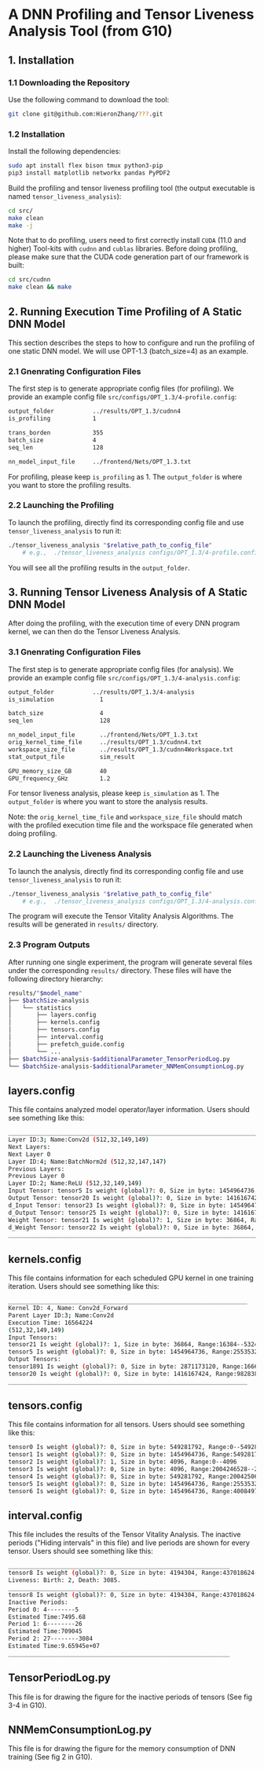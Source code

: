 # A DNN Profiling and Tensor Liveness Analysis Tool (from G10)

## 1. Installation

### 1.1 Downloading the Repository
Use the following command to download the tool:

```bash
git clone git@github.com:HieronZhang/???.git
```

### 1.2 Installation

Install the following dependencies:
```bash
sudo apt install flex bison tmux python3-pip
pip3 install matplotlib networkx pandas PyPDF2
```

Build the profiling and tensor liveness profiling tool (the output executable is named `tensor_liveness_analysis`):
```bash
cd src/
make clean
make -j
```

Note that to do profiling, users need to first correctly install `CUDA` (11.0 and higher) Tool-kits with `cudnn` and `cublas` libraries. Before doing profiling, please make sure that the CUDA code generation part of our framework is built:
```bash
cd src/cudnn
make clean && make
```


## 2. Running Execution Time Profiling of A Static DNN Model
This section describes the steps to how to configure and run the profiling of one static DNN model. We will use OPT-1.3 (batch_size=4) as an example.

### 2.1 Gnenrating Configuration Files
The first step is to generate appropriate config files (for profiling). We provide an example config file `src/configs/OPT_1.3/4-profile.config`:

```bash
output_folder           ../results/OPT_1.3/cudnn4         
is_profiling            1

trans_borden            355
batch_size              4
seq_len                 128

nn_model_input_file     ../frontend/Nets/OPT_1.3.txt
```

For profiling, please keep `is_profiling` as 1. The `output_folder` is where you want to store the profiling results.


### 2.2 Launching the Profiling

To launch the profiling, directly find its corresponding config file and use `tensor_liveness_analysis` to run it:
```bash
./tensor_liveness_analysis "$relative_path_to_config_file"
    # e.g.,  ./tensor_liveness_analysis configs/OPT_1.3/4-profile.config
```

You will see all the profiling results in the `output_folder`.



## 3. Running Tensor Liveness Analysis of A Static DNN Model
After doing the profiling, with the execution time of every DNN program kernel, we can then do the Tensor Liveness Analysis.

### 3.1 Gnenrating Configuration Files
The first step is to generate appropriate config files (for analysis). We provide an example config file `src/configs/OPT_1.3/4-analysis.config`:

```bash
output_folder           ../results/OPT_1.3/4-analysis
is_simulation             1

batch_size                4
seq_len                   128

nn_model_input_file       ../frontend/Nets/OPT_1.3.txt
orig_kernel_time_file     ../results/OPT_1.3/cudnn4.txt
workspace_size_file       ../results/OPT_1.3/cudnn4Workspace.txt
stat_output_file          sim_result

GPU_memory_size_GB        40
GPU_frequency_GHz         1.2
```

For tensor liveness analysis, please keep `is_simulation` as 1. The `output_folder` is where you want to store the analysis results.

Note: the `orig_kernel_time_file` and `workspace_size_file` should match with the profiled execution time file and the workspace file generated when doing profiling.

### 2.2 Launching the Liveness Analysis

To launch the analysis, directly find its corresponding config file and use `tensor_liveness_analysis` to run it:
```bash
./tensor_liveness_analysis "$relative_path_to_config_file"
    # e.g.,  ./tensor_liveness_analysis configs/OPT_1.3/4-analysis.config
```

The program will execute the Tensor Vitality Analysis Algorithms. The results will be generated in `results/` directory. 


### 2.3 Program Outputs

After running one single experiment, the program will generate several files under the corresponding `results/` directory. These files will have the following directory hierarchy:
```bash
results/"$model_name"
├── $batchSize-analysis
│   └── statistics
│       ├── layers.config
│       ├── kernels.config
│       ├── tensors.config
│       ├── interval.config
│       ├── prefetch_guide.config
│       └── ...
├── $batchSize-analysis-$additionalParameter_TensorPeriodLog.py
└── $batchSize-analysis-$additionalParameter_NNMemConsumptionLog.py
```


## layers.config
This file contains analyzed model operator/layer information. Users should see something like this:
```bash
______________________________________________________________________________
Layer ID:3; Name:Conv2d (512,32,149,149)
Next Layers:
Next Layer 0
Layer ID:4; Name:BatchNorm2d (512,32,147,147)
Previous Layers:
Previous Layer 0
Layer ID:2; Name:ReLU (512,32,149,149)
Input Tensor: tensor5 Is weight (global)?: 0, Size in byte: 1454964736, Range:2553532416--4008497152
Output Tensor: tensor20 Is weight (global)?: 0, Size in byte: 1416167424, Range:9828384768--11244552192
d_Input Tensor: tensor23 Is weight (global)?: 0, Size in byte: 1454964736, Range:11244589056--12699553792
d_Output Tensor: tensor25 Is weight (global)?: 0, Size in byte: 1416167424, Range:14115721216--15531888640
Weight Tensor: tensor21 Is weight (global)?: 1, Size in byte: 36864, Range:16384--53248
d_Weight Tensor: tensor22 Is weight (global)?: 0, Size in byte: 36864, Range:11244552192--11244589056
______________________________________________________________________________
```
## kernels.config
This file contains information for each scheduled GPU kernel in one training iteration. Users should see something like this:
```bash
____________________________________________________________________
Kernel ID: 4, Name: Conv2d_Forward
Parent Layer ID:3; Name:Conv2d
Execution Time: 16564224
(512,32,149,149)
Input Tensors:
tensor21 Is weight (global)?: 1, Size in byte: 36864, Range:16384--53248
tensor5 Is weight (global)?: 0, Size in byte: 1454964736, Range:2553532416--4008497152
Output Tensors:
tensor1891 Is weight (global)?: 0, Size in byte: 2871173120, Range:166677065728--169548238848
tensor20 Is weight (global)?: 0, Size in byte: 1416167424, Range:9828384768--11244552192
____________________________________________________________________
```

## tensors.config
This file contains information for all tensors. Users should see something like this:
```bash
tensor0 Is weight (global)?: 0, Size in byte: 549281792, Range:0--549281792
tensor1 Is weight (global)?: 0, Size in byte: 1454964736, Range:549281792--2004246528
tensor2 Is weight (global)?: 1, Size in byte: 4096, Range:0--4096
tensor3 Is weight (global)?: 0, Size in byte: 4096, Range:2004246528--2004250624
tensor4 Is weight (global)?: 0, Size in byte: 549281792, Range:2004250624--2553532416
tensor5 Is weight (global)?: 0, Size in byte: 1454964736, Range:2553532416--4008497152
tensor6 Is weight (global)?: 0, Size in byte: 1454964736, Range:4008497152--5463461888
```

## interval.config 
This file includes the results of the Tensor Vitality Analysis. The inactive periods ("Hiding intervals" in this file) and live periods are shown for every tensor. Users should see something like this:
```bash
_______________________________________________________________
tensor8 Is weight (global)?: 0, Size in byte: 4194304, Range:437018624--441212928
Liveness: Birth: 2, Death: 3085.
____________________________________________________________
tensor8 Is weight (global)?: 0, Size in byte: 4194304, Range:437018624--441212928
Inactive Periods:
Period 0: 4--------5
Estimated Time:7495.68
Period 1: 6--------26
Estimated Time:709045
Period 2: 27--------3084
Estimated Time:9.65945e+07
_______________________________________________________________
```

## TensorPeriodLog.py
This file is for drawing the figure for the inactive periods of tensors (See fig 3-4 in G10).

## NNMemConsumptionLog.py
This file is for drawing the figure for the memory consumption of DNN training (See fig 2 in G10).



